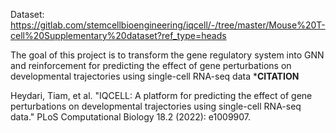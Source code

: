 Dataset: https://gitlab.com/stemcellbioengineering/iqcell/-/tree/master/Mouse%20T-cell%20Supplementary%20dataset?ref_type=heads

The goal of this project is to transform the gene regulatory system into GNN and reinforcement  for predicting the effect of gene perturbations on developmental trajectories using single-cell RNA-seq data
***CITATION**

Heydari, Tiam, et al. "IQCELL: A platform for predicting the effect of gene perturbations on developmental trajectories using single-cell RNA-seq data." PLoS Computational Biology 18.2 (2022): e1009907.
